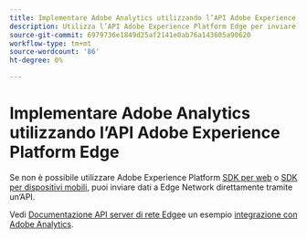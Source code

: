 ```yaml
---
title: Implementare Adobe Analytics utilizzando l’API Adobe Experience Platform Edge
description: Utilizza l’API Adobe Experience Platform Edge per inviare dati ad Adobe Analytics.
source-git-commit: 6979736e1849d25af2141e0ab76a143605a90620
workflow-type: tm+mt
source-wordcount: '86'
ht-degree: 0%

---
```



# Implementare Adobe Analytics utilizzando l’API Adobe Experience Platform Edge

Se non è possibile utilizzare Adobe Experience Platform [SDK per web](../web-sdk/overview.md) o [SDK per dispositivi mobili](../mobile-sdk/overview.md), puoi inviare dati a Edge Network direttamente tramite un’API.

Vedi [Documentazione API server di rete Edge](https://experienceleague.adobe.com/docs/experience-platform/edge-network-server-api/overview.html)e un esempio [integrazione con Adobe Analytics](https://experienceleague.adobe.com/docs/experience-platform/edge-network-server-api/interacting-other-adobe-solutions/interacting-adobe-analytics.html).
